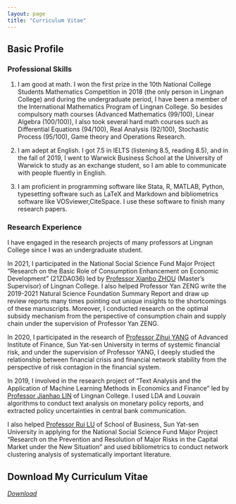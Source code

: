 ```yaml
---
layout: page
title: "Curriculum Vitae"
---
```


## Basic Profile
### Professional Skills
1. I am good at math. I won the first prize in the 10th National College Students Mathematics Competition
in 2018 (the only person in Lingnan College) and during the undergraduate period, I have been a member of the
International Mathematics Program of Lingnan College. So besides compulsory math courses (Advanced Mathematics
(99/100), Linear Algebra (100/100)), I also took several hard math courses such as Differential Equations (94/100),
Real Analysis (92/100), Stochastic Process (95/100), Game theory and Operations Research. 

2. I am adept at English. I got 7.5 in IELTS (listening 8.5, reading 8.5), and in the fall of 2019, I went to Warwick Business School at the University of Warwick to study as an exchange student, so I am able to communicate with people fluently in
English. 

3. I am proficient in programming software like Stata, R, MATLAB, Python, typesetting software such as LaTeX and Markdown and bibliometrics software like VOSviewer,CiteSpace. I use these software to finish many research papers.

### Research Experience
I have engaged in the research projects of many professors at Lingnan College
since I was an undergraduate student.

In 2021, I participated in the National Social Science Fund Major Project “Research on the Basic Role of Consumption
Enhancement on Economic Development” (21ZDA036) led by [Professor Xianbo ZHOU](https://lingnan.sysu.edu.cn/faculty/ZhouXianbo) (Master’s Supervisor) of Lingnan College. I also helped Professor Yan ZENG write the
2019-2021 Natural Science Foundation Summary Report and draw up review reports many times pointing out unique insights to the shortcomings of these manuscripts. Moreover, I conducted research on the optimal subsidy mechanism from the perspective of consumption chain and supply chain under the supervision of Professor Yan ZENG.

In 2020, I participated in the research of [Professor Zihui YANG](https://aif.sysu.edu.cn/teacher/117) of Advanced Institute of Finance, Sun Yat-sen University in terms of systemic financial risk, and under
the supervision of Professor YANG, I deeply studied the relationship between financial crisis and financial network
stability from the perspective of risk contagion in the financial system.

In 2019, I involved in the research project of “Text Analysis and the Application of Machine Learning Methods in
Economics and Finance” led by [Professor Jianhao LIN](https://lingnan.sysu.edu.cn/faculty/LinJianhao) of Lingnan College. I used LDA and Louvain algorithms to
conduct text analysis on monetary policy reports, and extracted policy uncertainties in central bank communication.

I also helped [Professor Rui LU](https://bus.sysu.edu.cn/teacher/LuRui) of School of Business, Sun Yat-sen University in applying for the National Social Science Fund Major Project
“Research on the Prevention and Resolution of Major Risks in the Capital Market under the New Situation” and used
bibliometrics to conduct network clustering analysis of systematically important literature.


## Download My Curriculum Vitae
[*Download*](/Zhuoran_CV.pdf)

